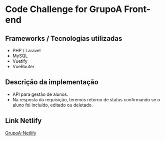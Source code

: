 
# Code Challenge for GrupoA Front-end


## Frameworks / Tecnologias utilizadas
* PHP / Laravel
* MySQL
* Vuetify
* VueRouter

## Descrição da implementação
- API para gestão de alunos. 
- Na resposta da requisição, teremos retorno de status confirmando se o aluno foi incluído, editado ou deletado. 

## Link Netlify 


[GrupoA-Netlify](https://nostalgic-clarke-1fd042.netlify.app/ )
